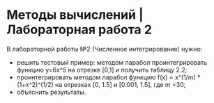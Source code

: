 # Методы вычислений | Лабораторная работа 2

В лабораторной работы №2 (Численное интегрирование) нужно:
- решить тестовый пример: методом парабол проинтегрировать функцию y=6x^5 на отрезке [0,1] и получить таблицу 2.2;
- проинтегрировать методом парабол функцию f(x) = x^(1/m) * (1+x^2)^(1/2) на отрезках [0, 1.5] и [0.001, 1.5], где m =30;
- объяснить результаты.
